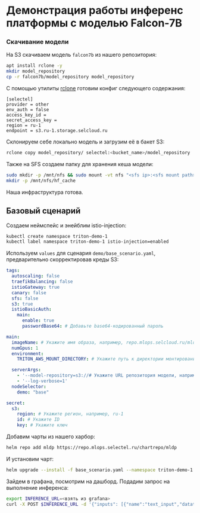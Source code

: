 # Демонстрация работы инференс платформы с моделью Falcon-7B

### Скачивание модели
На S3 скачиваем модель `falcon7b` из нашего репозитория:

```bash
apt install rclone -y
mkdir model_repository
cp -r falcon7b/model_repository model_repository
```

С помощью утилиты [rclone](https://docs.selectel.ru/cloud/object-storage/tools/rclone/) готовим конфиг следующего содержания:

```
[selectel]
provider = other
env_auth = false
access_key_id =
secret_access_key =
region = ru-1
endpoint = s3.ru-1.storage.selcloud.ru
```

Склонируем себе локально модель и загрузим её в бакет S3:

```bash
rclone copy model_repository/ selectel:<bucket_name>/model_repository
```

Также на SFS создаем папку для хранения кеша модели:

```bash
sudo mkdir -p /mnt/nfs && sudo mount -vt nfs "<sfs ip>:<sfs mount path>" /mnt/nfs
mkdir -p /mnt/nfs/hf_cache
```

Наша инфраструктура готова.

## Базовый сценарий
Создаем неймспейс и энейблим istio-injection:
```bash
kubectl create namespace triton-demo-1
kubectl label namespace triton-demo-1 istio-injection=enabled
```

Используем `values` для сценария `demo/base_scenario.yaml`, предварительно скорректировав креды S3:

```yaml
tags:
  autoscaling: false
  traefikBalancing: false
  istioGateway: true
  canary: false
  sfs: false
  s3: true
  istioBasicAuth:
    main:
      enable: true
      passwordBase64: # Добавьте base64-кодированный пароль

main:
  imageName: # Укажите имя образа, например, repo.mlops.selcloud.ru/mldp/triton_transformer_server:24.05-zstd
  numGpus: 1
  environment:
    TRITON_AWS_MOUNT_DIRECTORY: # Укажите путь к директории монтирования AWS, например, /opt/tritonserver

  serverArgs:
    - '--model-repository=s3://# Укажите URL репозитория модели, например, https://s3.ru-1.storage.selcloud.ru:443/<bucket_name>/model_repository'
    - '--log-verbose=1'
  nodeSelector:
    demo: "base"

secret:
  s3:
    region: # Укажите регион, например, ru-1
    id: # Укажите ID
    key: # Укажите ключ
```

Добавим чарты из нашего харбор:
```bash
helm repo add mldp https://repo.mlops.selectel.ru/chartrepo/mldp
```

И установим чарт:
```bash
helm upgrade --install -f base_scenario.yaml --namespace triton-demo-1 triton-demo-1 mldp/triton-inference-server 
```

Зайдем в графана, посмотрим на дашборд. Подадим запрос на выполнение инференса:

```bash
export INFERENCE_URL=<взять из grafana>
curl -X POST $INFERENCE_URL -d '{"inputs": [{"name":"text_input","datatype":"BYTES","shape":[1],"data":["I am going"]}]}'
```